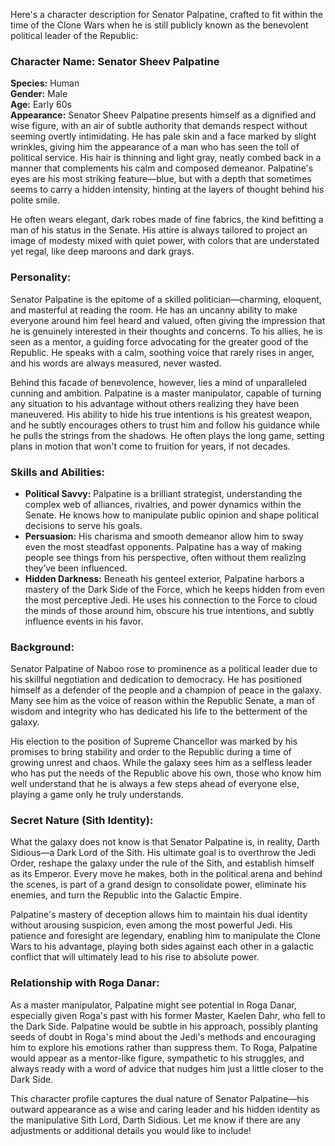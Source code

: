Here's a character description for Senator Palpatine, crafted to fit within the time of the Clone Wars when he is still publicly known as the benevolent political leader of the Republic:

### Character Name: Senator Sheev Palpatine

**Species:** Human  
**Gender:** Male  
**Age:** Early 60s  
**Appearance:** Senator Sheev Palpatine presents himself as a dignified and wise figure, with an air of subtle authority that demands respect without seeming overtly intimidating. He has pale skin and a face marked by slight wrinkles, giving him the appearance of a man who has seen the toll of political service. His hair is thinning and light gray, neatly combed back in a manner that complements his calm and composed demeanor. Palpatine's eyes are his most striking feature—blue, but with a depth that sometimes seems to carry a hidden intensity, hinting at the layers of thought behind his polite smile.

He often wears elegant, dark robes made of fine fabrics, the kind befitting a man of his status in the Senate. His attire is always tailored to project an image of modesty mixed with quiet power, with colors that are understated yet regal, like deep maroons and dark grays.

### Personality:
Senator Palpatine is the epitome of a skilled politician—charming, eloquent, and masterful at reading the room. He has an uncanny ability to make everyone around him feel heard and valued, often giving the impression that he is genuinely interested in their thoughts and concerns. To his allies, he is seen as a mentor, a guiding force advocating for the greater good of the Republic. He speaks with a calm, soothing voice that rarely rises in anger, and his words are always measured, never wasted.

Behind this facade of benevolence, however, lies a mind of unparalleled cunning and ambition. Palpatine is a master manipulator, capable of turning any situation to his advantage without others realizing they have been maneuvered. His ability to hide his true intentions is his greatest weapon, and he subtly encourages others to trust him and follow his guidance while he pulls the strings from the shadows. He often plays the long game, setting plans in motion that won't come to fruition for years, if not decades.

### Skills and Abilities:
- **Political Savvy:** Palpatine is a brilliant strategist, understanding the complex web of alliances, rivalries, and power dynamics within the Senate. He knows how to manipulate public opinion and shape political decisions to serve his goals.
- **Persuasion:** His charisma and smooth demeanor allow him to sway even the most steadfast opponents. Palpatine has a way of making people see things from his perspective, often without them realizing they’ve been influenced.
- **Hidden Darkness:** Beneath his genteel exterior, Palpatine harbors a mastery of the Dark Side of the Force, which he keeps hidden from even the most perceptive Jedi. He uses his connection to the Force to cloud the minds of those around him, obscure his true intentions, and subtly influence events in his favor.

### Background:
Senator Palpatine of Naboo rose to prominence as a political leader due to his skillful negotiation and dedication to democracy. He has positioned himself as a defender of the people and a champion of peace in the galaxy. Many see him as the voice of reason within the Republic Senate, a man of wisdom and integrity who has dedicated his life to the betterment of the galaxy.

His election to the position of Supreme Chancellor was marked by his promises to bring stability and order to the Republic during a time of growing unrest and chaos. While the galaxy sees him as a selfless leader who has put the needs of the Republic above his own, those who know him well understand that he is always a few steps ahead of everyone else, playing a game only he truly understands.

### Secret Nature (Sith Identity):
What the galaxy does not know is that Senator Palpatine is, in reality, Darth Sidious—a Dark Lord of the Sith. His ultimate goal is to overthrow the Jedi Order, reshape the galaxy under the rule of the Sith, and establish himself as its Emperor. Every move he makes, both in the political arena and behind the scenes, is part of a grand design to consolidate power, eliminate his enemies, and turn the Republic into the Galactic Empire.

Palpatine's mastery of deception allows him to maintain his dual identity without arousing suspicion, even among the most powerful Jedi. His patience and foresight are legendary, enabling him to manipulate the Clone Wars to his advantage, playing both sides against each other in a galactic conflict that will ultimately lead to his rise to absolute power.

### Relationship with Roga Danar:
As a master manipulator, Palpatine might see potential in Roga Danar, especially given Roga's past with his former Master, Kaelen Dahr, who fell to the Dark Side. Palpatine would be subtle in his approach, possibly planting seeds of doubt in Roga's mind about the Jedi's methods and encouraging him to explore his emotions rather than suppress them. To Roga, Palpatine would appear as a mentor-like figure, sympathetic to his struggles, and always ready with a word of advice that nudges him just a little closer to the Dark Side.

This character profile captures the dual nature of Senator Palpatine—his outward appearance as a wise and caring leader and his hidden identity as the manipulative Sith Lord, Darth Sidious. Let me know if there are any adjustments or additional details you would like to include!